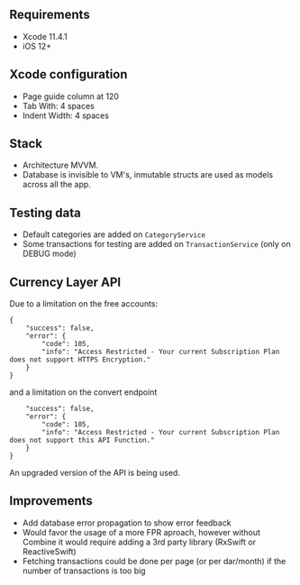 ## Requirements
* Xcode 11.4.1
* iOS 12+

## Xcode configuration
* Page guide column at 120
* Tab With: 4 spaces
* Indent Width: 4 spaces

## Stack

* Architecture MVVM.
* Database is invisible to VM's, inmutable structs are used as models across all the app.

## Testing data
* Default categories are added on `CategoryService`
* Some transactions for testing are added on `TransactionService` (only on DEBUG mode)

## Currency Layer API

Due to a limitation on the free accounts:
```
{
    "success": false,
    "error": {
        "code": 105,
        "info": "Access Restricted - Your current Subscription Plan does not support HTTPS Encryption."
    }
}
```
and a limitation on the convert endpoint
```{
    "success": false,
    "error": {
        "code": 105,
        "info": "Access Restricted - Your current Subscription Plan does not support this API Function."
    }
}
```
An upgraded version of the API is being used.

## Improvements

* Add database error propagation to show error feedback
* Would favor the usage of a more FPR aproach, however without Combine it would require adding a 3rd party library (RxSwift or ReactiveSwift)
* Fetching transactions could be done per page (or per dar/month) if the number of transactions is too big

